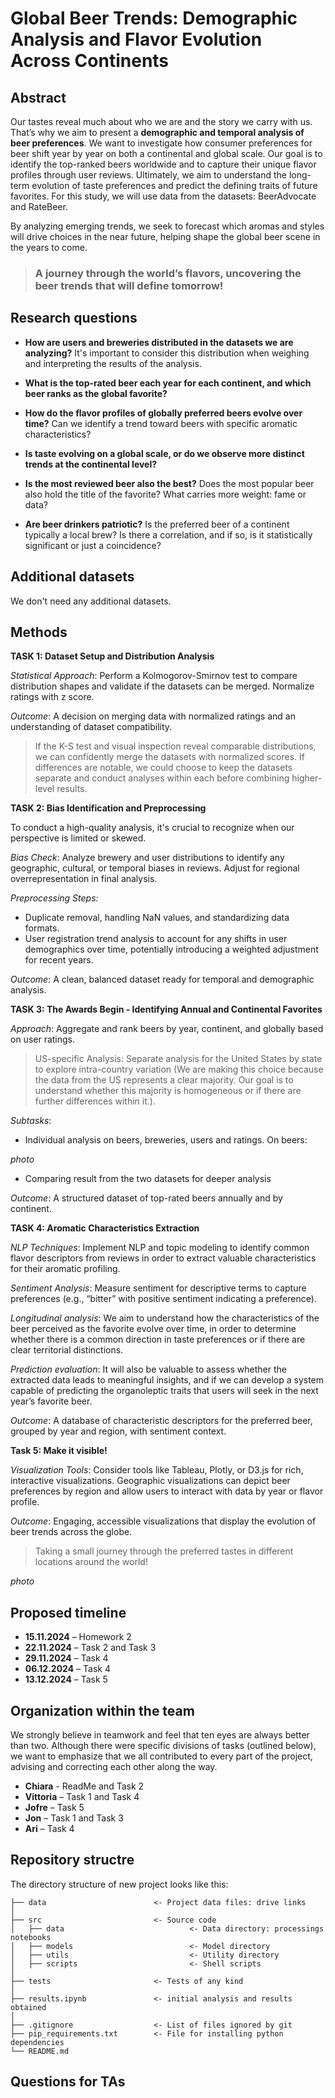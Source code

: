 # Global Beer Trends: Demographic Analysis and Flavor Evolution Across Continents

## Abstract

Our tastes reveal much about who we are and the story we carry with us. That’s why we aim to present a **demographic and temporal analysis of beer preferences**. We want to investigate how consumer preferences for beer shift year by year on both a continental and global scale. Our goal is to identify the top-ranked beers worldwide and to capture their unique flavor profiles through user reviews. Ultimately, we aim to understand the long-term evolution of taste preferences and predict the defining traits of future favorites. For this study, we will use data from the datasets: BeerAdvocate and RateBeer.

By analyzing emerging trends, we seek to forecast which aromas and styles will drive choices in the near future, helping shape the global beer scene in the years to come.

> ### A journey through the world’s flavors, uncovering the beer trends that will define tomorrow!

## Research questions

* **How are users and breweries distributed in the datasets we are analyzing?** It's important to consider this distribution when weighing and interpreting the results of the analysis.

* **What is the top-rated beer each year for each continent, and which beer ranks as the global favorite?**

* **How do the flavor profiles of globally preferred beers evolve over time?** Can we identify a trend toward beers with specific aromatic characteristics?

* **Is taste evolving on a global scale, or do we observe more distinct trends at the continental level?**

* **Is the most reviewed beer also the best?** Does the most popular beer also hold the title of the favorite? What carries more weight: fame or data?

* **Are beer drinkers patriotic?** Is the preferred beer of a continent typically a local brew? Is there a correlation, and if so, is it statistically significant or just a coincidence?

## Additional datasets

We don't need any additional datasets.

## Methods

**TASK 1: Dataset Setup and Distribution Analysis**

_Statistical Approach_: Perform a Kolmogorov-Smirnov test to compare distribution shapes and validate if the datasets can be merged. Normalize ratings with z score.

_Outcome_: A decision on merging data with normalized ratings and an understanding of dataset compatibility.

>If the K-S test and visual inspection reveal comparable distributions, we can confidently merge the datasets with normalized scores. If differences are notable, we could choose to keep the datasets separate and conduct analyses within each before combining higher-level results. 

**TASK 2: Bias Identification and Preprocessing**

To conduct a high-quality analysis, it's crucial to recognize when our perspective is limited or skewed. 

_Bias Check_: Analyze brewery and user distributions to identify any geographic, cultural, or temporal biases in reviews. Adjust for regional overrepresentation in final analysis.

_Preprocessing Steps:_
* Duplicate removal, handling NaN values, and standardizing data formats.
* User registration trend analysis to account for any shifts in user demographics over time, potentially introducing a weighted adjustment for recent years.

_Outcome_: A clean, balanced dataset ready for temporal and demographic analysis.

**TASK 3: The Awards Begin - Identifying Annual and Continental Favorites**

_Approach_: Aggregate and rank beers by year, continent, and globally based on user ratings.

> US-specific Analysis: Separate analysis for the United States by state to explore intra-country variation (We are making this choice because the data from the US represents a clear majority. Our goal is to understand whether this majority is homogeneous or if there are further differences within it.).

_Subtasks_:
* Individual analysis on beers, breweries, users and ratings. On beers:

*photo*

* Comparing result from the two datasets for deeper analysis

_Outcome_: A structured dataset of top-rated beers annually and by continent.

**TASK 4: Aromatic Characteristics Extraction**

_NLP Techniques_: Implement NLP and topic modeling to identify common flavor descriptors from reviews in order to extract valuable characteristics for their aromatic profiling.

_Sentiment Analysis_: Measure sentiment for descriptive terms to capture preferences (e.g., “bitter” with positive sentiment indicating a preference).

_Longitudinal analysis_: We aim to understand how the characteristics of the beer perceived as the favorite evolve over time, in order to determine whether there is a common direction in taste preferences or if there are clear territorial distinctions.

_Prediction evaluation_: It will also be valuable to assess whether the extracted data leads to meaningful insights, and if we can develop a system capable of predicting the organoleptic traits that users will seek in the next year’s favorite beer.

_Outcome_: A database of characteristic descriptors for the preferred beer, grouped by year and region, with sentiment context.

**Task 5: Make it visible!**

_Visualization Tools_: Consider tools like Tableau, Plotly, or D3.js for rich, interactive visualizations. Geographic visualizations can depict beer preferences by region and allow users to interact with data by year or flavor profile.

_Outcome_: Engaging, accessible visualizations that display the evolution of beer trends across the globe.

>Taking a small journey through the preferred tastes in different locations around the world!

*photo*

## Proposed timeline

- **15.11.2024** – Homework 2
- **22.11.2024** – Task 2 and Task 3
- **29.11.2024** – Task 4
- **06.12.2024** – Task 4
- **13.12.2024** – Task 5

## Organization within the team

We strongly believe in teamwork and feel that ten eyes are always better than two. Although there were specific divisions of tasks (outlined below), we want to emphasize that we all contributed to every part of the project, advising and correcting each other along the way.

* **Chiara** - ReadMe and Task 2
* **Vittoria** – Task 1 and Task 4
* **Jofre** – Task 5
* **Jon** – Task 1 and Task 3
* **Ari** – Task 4

## Repository structre

The directory structure of new project looks like this:

```
├── data                        <- Project data files: drive links
│
├── src                         <- Source code
│   ├── data                            <- Data directory: processings notebooks
│   ├── models                          <- Model directory
│   ├── utils                           <- Utility directory
│   ├── scripts                         <- Shell scripts
│
├── tests                       <- Tests of any kind
│
├── results.ipynb               <- initial analysis and results obtained
│
├── .gitignore                  <- List of files ignored by git
├── pip_requirements.txt        <- File for installing python dependencies
└── README.md
```

## Questions for TAs
